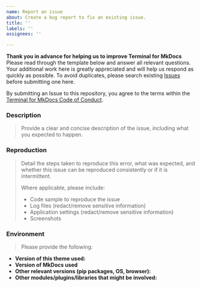 ```yaml
---
name: Report an issue
about: Create a bug report to fix an existing issue.
title: ''
labels: ''
assignees: ''

---
```


**Thank you in advance for helping us to improve Terminal for MkDocs**  
Please read through the template below and answer all relevant questions. Your additional work here is greatly appreciated and will help us respond as quickly as possible. To avoid duplicates, please search existing [Issues](https://github.com/ntno/mkdocs-terminal/issues) before submitting one here.

By submitting an Issue to this repository, you agree to the terms within the [Terminal for MkDocs Code of Conduct](https://github.com/ntno/mkdocs-terminal/blob/main/CODE_OF_CONDUCT.md).

### Description

> Provide a clear and concise description of the issue, including what you expected to happen.

### Reproduction

> Detail the steps taken to reproduce this error, what was expected, and whether this issue can be reproduced consistently or if it is intermittent.
>
> Where applicable, please include:
>
> - Code sample to reproduce the issue
> - Log files (redact/remove sensitive information)
> - Application settings (redact/remove sensitive information)
> - Screenshots

### Environment

> Please provide the following:

- **Version of this theme used:**
- **Version of MkDocs used**
- **Other relevant versions (pip packages, OS, browser):**
- **Other modules/plugins/libraries that might be involved:**
